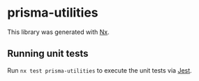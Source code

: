 # prisma-utilities

This library was generated with [Nx](https://nx.dev).

## Running unit tests

Run `nx test prisma-utilities` to execute the unit tests via [Jest](https://jestjs.io).
